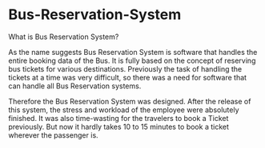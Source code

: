 # Bus-Reservation-System
What is Bus Reservation System?

As the name suggests Bus Reservation System is software that handles the entire booking data of the Bus. It is fully based on the concept of reserving bus tickets for various destinations. Previously the task of handling the tickets at a time was very difficult, so there was a need for software that can handle all Bus Reservation systems.

Therefore the Bus Reservation System was designed. After the release of this system, the stress and workload of the employee were absolutely finished. It was also time-wasting for the travelers to book a Ticket previously. But now it hardly takes 10 to 15 minutes to book a ticket wherever the passenger is.
